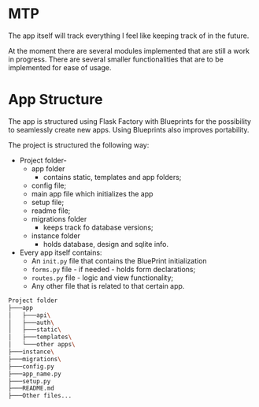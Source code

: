 # MTP

The app itself will track everything I feel like keeping track of in the future.

At the moment there are several modules implemented that are still a work in progress.
There are several smaller functionalities that are to be implemented for ease of usage.

# App Structure

The app is structured using Flask Factory with Blueprints for the possibility to seamlessly create new apps.
Using Blueprints also improves portability. 

The project is structured the following way:
* Project folder-
  * app folder
    * contains static, templates and app folders;
  * config file;
  * main app file which initializes the app
  * setup file;
  * readme file;
  * migrations folder
    * keeps track fo database versions;
  * instance folder
    * holds database, design and sqlite info.
* Every app itself contains:
  * An `init.py` file that contains the BluePrint initialization
  * `forms.py` file - if needed - holds form declarations;
  * `routes.py` file - logic and view functionality;
  * Any other file that is related to that certain app.
  
```bash
Project folder
├───app
│   ├───api\
│   ├───auth\
│   ├───static\
│   ├───templates\
│   └───other apps\
├───instance\
├───migrations\
├───config.py
├───app_name.py
├───setup.py
├───README.md
├───Other files...
```
